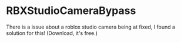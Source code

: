 # RBXStudioCameraBypass
There is a issue about a roblox studio camera being at fixed, I found a solution for this! (Download, it's free.)
